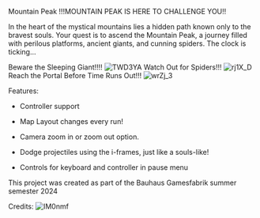 Mountain Peak
!!!MOUNTAIN PEAK IS HERE TO CHALLENGE YOU!!

In the heart of the mystical mountains lies a hidden path known only to the bravest souls. Your quest is to ascend the Mountain Peak, a journey filled with perilous platforms, ancient giants, and cunning spiders. The clock is ticking... 

Beware the Sleeping Giant!!!!
![TWD3YA](https://github.com/user-attachments/assets/b5dfd474-15da-4dc1-a4c5-c632d5e55379)
Watch Out for Spiders!!!
![rj1X_D](https://github.com/user-attachments/assets/74b5330a-8535-489f-97c1-d50c1cc6ae25)
Reach the Portal Before Time Runs Out!!!
![wrZj_3](https://github.com/user-attachments/assets/84abaa83-a959-4b68-9dc9-28aafc08ee0d)

Features:

+ Controller support

+ Map Layout changes every run!

+ Camera zoom in or zoom out option.

+ Dodge projectiles using the i-frames, just like a souls-like!

+ Controls for keyboard and controller in pause menu

This project was created as part of the Bauhaus Gamesfabrik summer semester 2024

Credits:
![IM0nmf](https://github.com/user-attachments/assets/330cb93e-5a84-4cf9-8da9-fd75715b595b)



